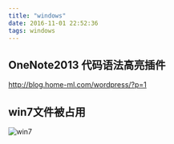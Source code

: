 ```yaml
---
title: "windows"
date: 2016-11-01 22:52:36
tags: windows
---
```


## OneNote2013 代码语法高亮插件

http://blog.home-ml.com/wordpress/?p=1

## win7文件被占用

![win7](http://7xlbo3.com1.z0.glb.clouddn.com/2016/11/01/20161101231345.png)
